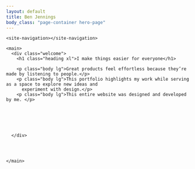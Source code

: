 ```yaml
---
layout: default
title: Ben Jennings
body_class: "page-container hero-page"
---
```


    <site-navigation></site-navigation>

    <main>
      <div class="welcome">
        <h1 class="heading xl">I make things easier for everyone</h1>

        <p class="body lg">Great products feel effortless because they’re made by listening to people.</p>
        <p class="body lg">This portfolio highlights my work while serving as a space to explore new ideas and
          experiment with design.</p>
        <p class="body lg">This entire website was designed and developed by me. </p>






      </div>




    </main>





